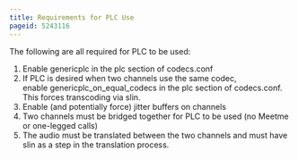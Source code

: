```yaml
---
title: Requirements for PLC Use
pageid: 5243116
---
```


The following are all required for PLC to be used:

1. Enable genericplc in the plc section of codecs.conf
2. If PLC is desired when two channels use the same codec, enable genericplc_on_equal_codecs in the plc section of codecs.conf.  This forces transcoding via slin.
3. Enable (and potentially force) jitter buffers on channels
4. Two channels must be bridged together for PLC to be used (no Meetme or one-legged calls)
5. The audio must be translated between the two channels and must have slin as a step in the translation process.
